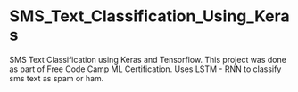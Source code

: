 # SMS_Text_Classification_Using_Keras
SMS Text Classification using Keras and Tensorflow. This project was done as part of Free Code Camp ML Certification. Uses LSTM - RNN to classify sms text as spam or ham.
